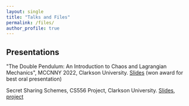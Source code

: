 ```yaml
---
layout: single
title: "Talks and Files"
permalink: /files/
author_profile: true
---
```


## Presentations
"The Double Pendulum: An Introduction to Chaos and Lagrangian Mechanics", MCCNNY 2022, Clarkson University. [Slides](/files/mccnny-2022.pdf) (won award for best oral presentation)

Secret Sharing Schemes, CS556 Project, Clarkson University. [Slides](/files/cs556-slides.pdf), [project](/files/cs556-project.pdf)


